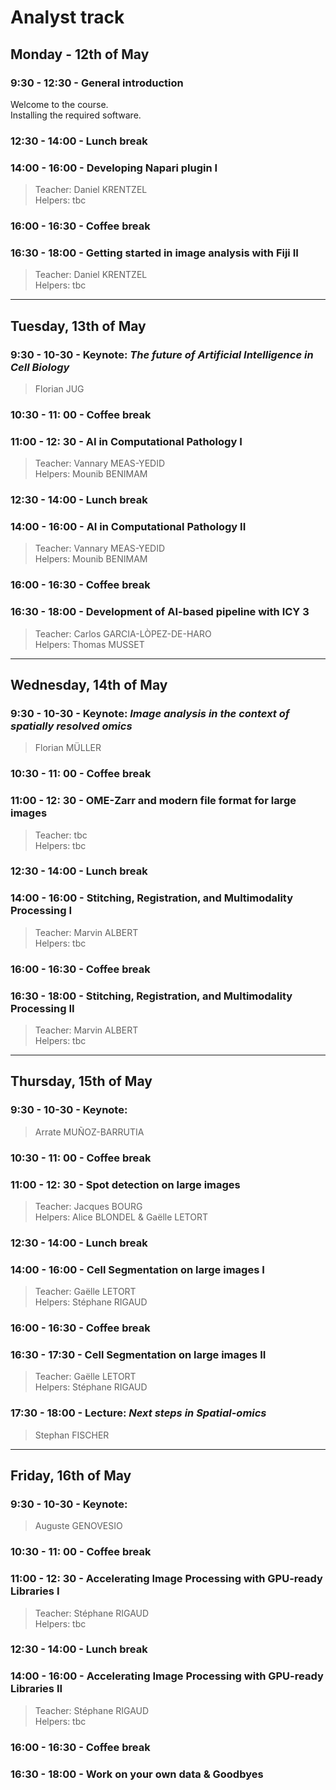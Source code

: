 # Analyst track

## Monday - 12th of May

### 9:30 - 12:30 - General introduction

Welcome to the course.   
Installing the required software.

### 12:30 - 14:00 - Lunch break

### 14:00 - 16:00 - Developing Napari plugin I

> Teacher: Daniel KRENTZEL    
> Helpers: tbc

### 16:00 - 16:30 - Coffee break

### 16:30 - 18:00 - Getting started in image analysis with Fiji II

> Teacher: Daniel KRENTZEL    
> Helpers: tbc


---

## Tuesday, 13th of May

### 9:30 - 10-30 - Keynote: _The future of Artificial Intelligence in Cell Biology_

> Florian JUG

### 10:30 - 11: 00 - Coffee break

### 11:00 - 12: 30 - AI in Computational Pathology I

> Teacher: Vannary MEAS-YEDID    
> Helpers: Mounib BENIMAM

### 12:30 - 14:00 - Lunch break

### 14:00 - 16:00 - AI in Computational Pathology II

> Teacher: Vannary MEAS-YEDID    
> Helpers: Mounib BENIMAM

### 16:00 - 16:30 - Coffee break

### 16:30 - 18:00 - Development of AI-based pipeline with ICY 3

> Teacher: Carlos GARCIA-LÒPEZ-DE-HARO    
> Helpers: Thomas MUSSET

---

## Wednesday, 14th of May

### 9:30 - 10-30 - Keynote: _Image analysis in the context of spatially resolved omics_

> Florian MÜLLER

### 10:30 - 11: 00 - Coffee break

### 11:00 - 12: 30 - OME-Zarr and modern file format for large images

> Teacher: tbc  
> Helpers: tbc

### 12:30 - 14:00 - Lunch break

### 14:00 - 16:00 - Stitching, Registration, and Multimodality Processing I

> Teacher: Marvin ALBERT    
> Helpers: tbc

### 16:00 - 16:30 - Coffee break

### 16:30 - 18:00 - Stitching, Registration, and Multimodality Processing II

> Teacher: Marvin ALBERT    
> Helpers: tbc

---

## Thursday, 15th of May

### 9:30 - 10-30 - Keynote: 

> Arrate MUÑOZ-BARRUTIA

### 10:30 - 11: 00 - Coffee break

### 11:00 - 12: 30 - Spot detection on large images

> Teacher: Jacques BOURG    
> Helpers: Alice BLONDEL & Gaëlle LETORT

### 12:30 - 14:00 - Lunch break


### 14:00 - 16:00 - Cell Segmentation on large images I

> Teacher: Gaëlle LETORT  
> Helpers: Stéphane RIGAUD

### 16:00 - 16:30 - Coffee break

### 16:30 - 17:30 - Cell Segmentation on large images II

> Teacher: Gaëlle LETORT  
> Helpers: Stéphane RIGAUD

### 17:30 - 18:00 - Lecture: _Next steps in Spatial-omics_

> Stephan FISCHER

---

## Friday, 16th of May

### 9:30 - 10-30 - Keynote: 

> Auguste GENOVESIO

### 10:30 - 11: 00 - Coffee break

### 11:00 - 12: 30 - Accelerating Image Processing with GPU-ready Libraries I

> Teacher: Stéphane RIGAUD  
> Helpers: tbc  

### 12:30 - 14:00 - Lunch break

### 14:00 - 16:00 - Accelerating Image Processing with GPU-ready Libraries II

> Teacher: Stéphane RIGAUD  
> Helpers: tbc  

### 16:00 - 16:30 - Coffee break

### 16:30 - 18:00 - Work on your own data & Goodbyes

